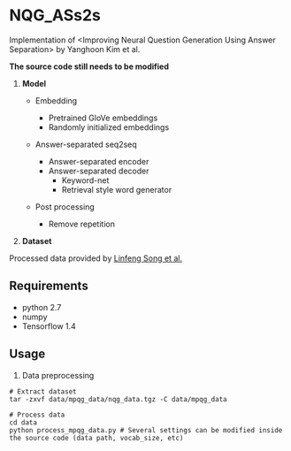 # NQG_ASs2s
Implementation of &lt;Improving Neural Question Generation Using Answer Separation> by Yanghoon Kim et al.

**The source code still needs to be modified**

1. **Model**

	- Embedding
	  - Pretrained GloVe embeddings
	  - Randomly initialized embeddings

	- Answer-separated seq2seq
	  - Answer-separated encoder
	  - Answer-separated decoder
	    - Keyword-net
		- Retrieval style word generator
	
	- Post processing
	  - Remove repetition

2. **Dataset**

Processed data provided by [Linfeng Song et al.](https://www.aclweb.org/anthology/N18-2090)

## Requirements

- python 2.7
- numpy
- Tensorflow 1.4

## Usage

1. Data preprocessing

```
# Extract dataset
tar -zxvf data/mpqg_data/nqg_data.tgz -C data/mpqg_data

# Process data
cd data
python process_mpqg_data.py # Several settings can be modified inside the source code (data path, vocab_size, etc)
```
